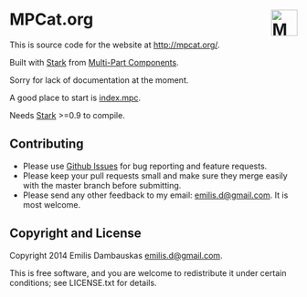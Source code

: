 # MPCat.org [<img src="http://mpcat.org/static/mpcat.org.png" alt="MPCat.org" title="MPCat.org" height="46" align="right"></a>][mpcat]

This is source code for the website at <http://mpcat.org/>.

Built with [Stark][stark] from [Multi-Part Components][mpc].

Sorry for lack of documentation at the moment.

A good place to start is [index.mpc](https://github.com/emilis/mpcat.org/blob/master/index.mpc).

Needs [Stark][stark] >=0.9 to compile.

##  Contributing

*   Please use [Github Issues][issues] for bug reporting and feature requests.
*   Please keep your pull requests small and make sure they merge easily with the master branch before submitting.
*   Please send any other feedback to my email: <emilis.d@gmail.com>. It is most welcome.

##  Copyright and License

Copyright 2014 Emilis Dambauskas <emilis.d@gmail.com>.

This is free software, and you are welcome to redistribute it under certain conditions; see LICENSE.txt for details.

[mpcat]:        http://mpcat.org/
[logo]:         http://mpcat.org/static/mpcat.org.png
[issues]:       https://github.com/emilis/mpcat.org/issues
[stark]:        http://emilis.github.io/stark
[mpc]:          https://github.com/emilis/mpc
